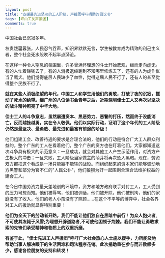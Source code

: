 ```yaml
---
layout: post
title: "支援最先进坚决的工人阶级，声援团呼吁捐助的倡议书"
tags: [坪山工友声援团]
comments: true
---
```


中国社会已沉寂多年。

权贵跋扈嚣张，人民忍气吞声，知识界默默无言，学生被教育成为精致的利己主义者，整个社会死水般吹不起半点漪沦。

在这样一种令人窒息的氛围里，许多曾满怀理想的斗士开始悲观，继而走向虚无。有的人忙着赚钱去了，有的人消极退缩跑到不知哪里修炼去了，还有的人为虎作伥当了鹰犬。他们觉得底层人民缺少了血性，觉得这届人民不行了，还有人的甚至觉得整个民族不行了。

**就在某些人消极绝望的年代，中国工人和学生用他们的勇敢，打破了夜的沉寂，搅动了死水的绝望。继广州的八位读书会青年之后，近期深圳佳士工人又再次以坚决的战斗精神照亮了中华大地。**

**佳士工人的斗争意志，虽然屡遭资本、黑恶势力、恶警的打压，然而终于没能消亡，反而越挫越勇，实在令人敬佩。他们以实际行动，证明了这个年代的工人阶级仍然是最坚决、最勇敢、最先进和最富有前途的阶级！**

他们组建工会、改善待遇的要求是合理合法的，他们的行动是符合广大工人群众利益的。整个广东的工人在看着他们，整个广东的资方也在盯着他们。大家都知道这次斗争具有极大的示范意义：一旦成功，就会对其他工人产生示范作用，对资方产生极大的冲击；一旦失败，工人阶级当家做主的萌芽将再次坠入黑暗。现在，劳资双方都把这个看成是一场只能赢不能输的战役。而组织起来的资本家们能够调动地方黑警和部分为官不仁的"人民公仆"，他们狼狈为奸一起围剿合理合法维护权益的建会工人。

在今日中国劳资力量天差地别的环境中，资方和地方政府联手对付工人，工人受到的压力可想而知。他们被辱骂，他们被训话，他们被开除，他们被刑拘，他们的家庭没有了收入，他们的老人小孩没有了照顾......在这个不平等的博弈中，社会各界对工人的援助就显得特别重要！

**他们为全天下的劳动者开路，我们不能让他们独自在黑暗中前行！为众人抱火者,不可使其冻毙于风雪;为理想开辟道路者,不可使他困顿于荆棘。我们不能让勇敢求索的先锋们承受精神和物质上的双重折磨。**

**有鉴于此，"佳士先进工人声援团"呼吁广大社会热心人士施以援手，力所能及地帮助当事人解决眼下的生活困难和司法程序花销。此次捐助重在参与而非数额多少，感谢各位朋友的支持和转发！**
